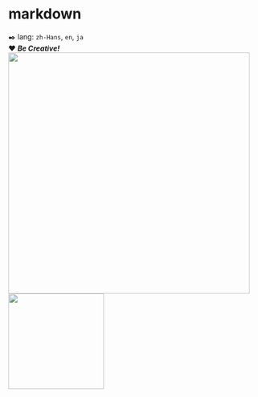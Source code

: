 # markdown 
✒️ lang: `zh-Hans`, `en`, `ja`  
❤️ ***Be Creative!***  
<img src="https://github-readme-stats.vercel.app/api?username=YokeCheng&count_private=true&show_icons=true&theme=radical&cache_seconds=1800" width="480" /><span></span><img src="https://github-readme-stats.vercel.app/api/top-langs/?username=YokeCheng&layout=compact&hide=html,css,scss&langs_count=10" height="190">
